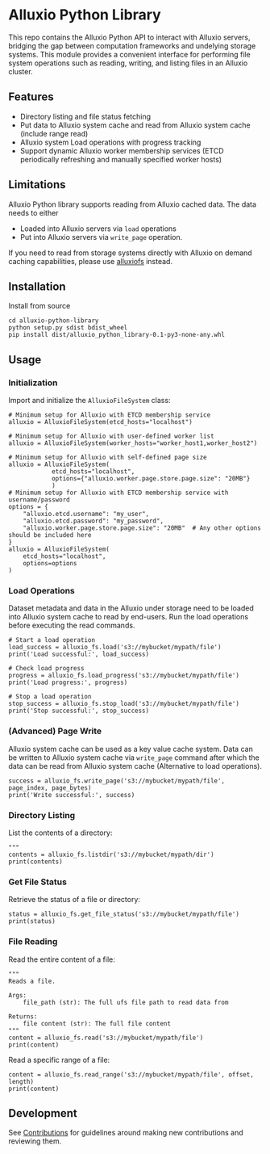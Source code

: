 # Alluxio Python Library

This repo contains the Alluxio Python API to interact with Alluxio servers, bridging the gap between computation frameworks and undelying storage systems. This module provides a convenient interface for performing file system operations such as reading, writing, and listing files in an Alluxio cluster.

## Features

- Directory listing and file status fetching
- Put data to Alluxio system cache and read from Alluxio system cache (include range read)
- Alluxio system Load operations with progress tracking
- Support dynamic Alluxio worker membership services (ETCD periodically refreshing and manually specified worker hosts)

## Limitations

Alluxio Python library supports reading from Alluxio cached data.
The data needs to either
- Loaded into Alluxio servers via `load` operations
- Put into Alluxio servers via `write_page` operation.

If you need to read from storage systems directly with Alluxio on demand caching capabilities,
please use [alluxiofs](https://github.com/fsspec/alluxiofs) instead.

## Installation

Install from source
```
cd alluxio-python-library
python setup.py sdist bdist_wheel
pip install dist/alluxio_python_library-0.1-py3-none-any.whl
```

## Usage

### Initialization
Import and initialize the `AlluxioFileSystem` class:
```
# Minimum setup for Alluxio with ETCD membership service
alluxio = AlluxioFileSystem(etcd_hosts="localhost")

# Minimum setup for Alluxio with user-defined worker list
alluxio = AlluxioFileSystem(worker_hosts="worker_host1,worker_host2")

# Minimum setup for Alluxio with self-defined page size
alluxio = AlluxioFileSystem(
            etcd_hosts="localhost",
            options={"alluxio.worker.page.store.page.size": "20MB"}
            )
# Minimum setup for Alluxio with ETCD membership service with username/password
options = {
    "alluxio.etcd.username": "my_user",
    "alluxio.etcd.password": "my_password",
    "alluxio.worker.page.store.page.size": "20MB"  # Any other options should be included here
}
alluxio = AlluxioFileSystem(
    etcd_hosts="localhost",
    options=options
)
```

### Load Operations
Dataset metadata and data in the Alluxio under storage need to be loaded into Alluxio system cache
to read by end-users. Run the load operations before executing the read commands.
```
# Start a load operation
load_success = alluxio_fs.load('s3://mybucket/mypath/file')
print('Load successful:', load_success)

# Check load progress
progress = alluxio_fs.load_progress('s3://mybucket/mypath/file')
print('Load progress:', progress)

# Stop a load operation
stop_success = alluxio_fs.stop_load('s3://mybucket/mypath/file')
print('Stop successful:', stop_success)
```

### (Advanced) Page Write
Alluxio system cache can be used as a key value cache system.
Data can be written to Alluxio system cache via `write_page` command
after which the data can be read from Alluxio system cache (Alternative to load operations).

```
success = alluxio_fs.write_page('s3://mybucket/mypath/file', page_index, page_bytes)
print('Write successful:', success)
```

### Directory Listing
List the contents of a directory:
```
"""
contents = alluxio_fs.listdir('s3://mybucket/mypath/dir')
print(contents)
```

### Get File Status
Retrieve the status of a file or directory:
```
status = alluxio_fs.get_file_status('s3://mybucket/mypath/file')
print(status)
```

### File Reading
Read the entire content of a file:
```
"""
Reads a file.

Args:
    file_path (str): The full ufs file path to read data from

Returns:
    file content (str): The full file content
"""
content = alluxio_fs.read('s3://mybucket/mypath/file')
print(content)
```
Read a specific range of a file:
```
content = alluxio_fs.read_range('s3://mybucket/mypath/file', offset, length)
print(content)
```

## Development

See [Contributions](CONTRIBUTING.md) for guidelines around making new contributions and reviewing them.
